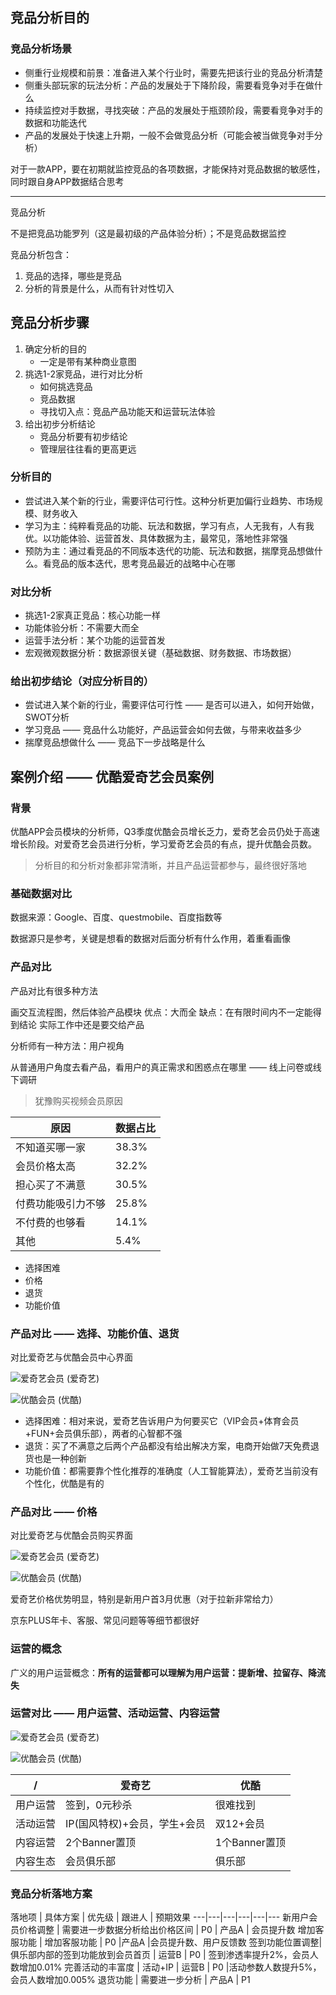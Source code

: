 ## 竞品分析目的
### 竞品分析场景
- 侧重行业规模和前景：准备进入某个行业时，需要先把该行业的竞品分析清楚
- 侧重头部玩家的玩法分析：产品的发展处于下降阶段，需要看竞争对手在做什么
- 持续监控对手数据，寻找突破：产品的发展处于瓶颈阶段，需要看竞争对手的数据和功能迭代
- 产品的发展处于快速上升期，一般不会做竞品分析（可能会被当做竞争对手分析）

对于一款APP，要在初期就监控竞品的各项数据，才能保持对竞品数据的敏感性，同时跟自身APP数据结合思考

---
竞品分析


不是把竞品功能罗列（这是最初级的产品体验分析）；不是竞品数据监控

竞品分析包含：
1. 竞品的选择，哪些是竞品
2. 分析的背景是什么，从而有针对性切入


## 竞品分析步骤
1. 确定分析的目的
    - 一定是带有某种商业意图
2. 挑选1-2家竞品，进行对比分析
    - 如何挑选竞品
    - 竞品数据
    - 寻找切入点：竞品产品功能天和运营玩法体验
3. 给出初步分析结论
    - 竞品分析要有初步结论
    - 管理层往往看的更高更远

### 分析目的
- 尝试进入某个新的行业，需要评估可行性。这种分析更加偏行业趋势、市场规模、财务收入
- 学习为主：纯粹看竞品的功能、玩法和数据，学习有点，人无我有，人有我优。以功能体验、运营首发、具体数据为主，最常见，落地性非常强
- 预防为主：通过看竞品的不同版本迭代的功能、玩法和数据，揣摩竞品想做什么。看竞品的版本迭代，思考竞品最近的战略中心在哪

### 对比分析
- 挑选1-2家真正竞品：核心功能一样
- 功能体验分析：不需要大而全
- 运营手法分析：某个功能的运营首发
- 宏观微观数据分析：数据源很关键（基础数据、财务数据、市场数据）

### 给出初步结论（对应分析目的）
- 尝试进入某个新的行业，需要评估可行性 —— 是否可以进入，如何开始做，SWOT分析
- 学习竞品 —— 竞品什么功能好，产品运营会如何去做，与带来收益多少
- 揣摩竞品想做什么 —— 竞品下一步战略是什么

## 案例介绍 —— 优酷爱奇艺会员案例
### 背景
优酷APP会员模块的分析师，Q3季度优酷会员增长乏力，爱奇艺会员仍处于高速增长阶段。对爱奇艺会员进行分析，学习爱奇艺会员的有点，提升优酷会员数。

> 分析目的和分析对象都非常清晰，并且产品运营都参与，最终很好落地

### 基础数据对比
数据来源：Google、百度、questmobile、百度指数等

数据源只是参考，关键是想看的数据对后面分析有什么作用，着重看画像

### 产品对比
产品对比有很多种方法

画交互流程图，然后体验产品模块
优点：大而全
缺点：在有限时间内不一定能得到结论
实际工作中还是要交给产品

分析师有一种方法：用户视角

从普通用户角度去看产品，看用户的真正需求和困惑点在哪里 —— 线上问卷或线下调研

> 犹豫购买视频会员原因 

原因 | 数据占比
---|---
不知道买哪一家| 38.3%
会员价格太高 | 32.2%
担心买了不满意 | 30.5%
付费功能吸引力不够 | 25.8%
不付费的也够看 | 14.1%
其他 | 5.4%

- 选择困难
- 价格
- 退货
- 功能价值

### 产品对比 —— 选择、功能价值、退货
对比爱奇艺与优酷会员中心界面

![爱奇艺会员](https://note.youdao.com/favicon.ico)
(爱奇艺)

![优酷会员](https://note.youdao.com/favicon.ico)
(优酷)

- 选择困难：相对来说，爱奇艺告诉用户为何要买它（VIP会员+体育会员+FUN+会员俱乐部），两者的心智都不强
- 退货：买了不满意之后两个产品都没有给出解决方案，电商开始做7天免费退货也是一种创新
- 功能价值：都需要靠个性化推荐的准确度（人工智能算法），爱奇艺当前没有个性化，优酷是有的

### 产品对比 —— 价格
对比爱奇艺与优酷会员购买界面

![爱奇艺会员](https://note.youdao.com/favicon.ico)
(爱奇艺)

![优酷会员](https://note.youdao.com/favicon.ico)
(优酷)

爱奇艺价格优势明显，特别是新用户首3月优惠（对于拉新非常给力）

京东PLUS年卡、客服、常见问题等等细节都很好


### 运营的概念
广义的用户运营概念：**所有的运营都可以理解为用户运营：提新增、拉留存、降流失**

### 运营对比 —— 用户运营、活动运营、内容运营

![爱奇艺会员](https://note.youdao.com/favicon.ico)
(爱奇艺)

![优酷会员](https://note.youdao.com/favicon.ico)
(优酷)


/ | 爱奇艺 | 优酷
---|---|---
用户运营 | 签到，0元秒杀 | 很难找到
活动运营 | IP(国风特权)+会员，学生+会员 | 双12+会员
内容运营 | 2个Banner置顶 | 1个Banner置顶
内容生态 | 会员俱乐部 | 俱乐部

### 竞品分析落地方案

落地项 | 具体方案 | 优先级 | 跟进人 | 预期效果
---|---|---|---|---|---
新用户会员价格调整 | 需要进一步数据分析给出价格区间 | P0 | 产品A | 会员提升数
增加客服功能 | 增加客服功能 | P0 |产品A |会员提升数、用户反馈数
签到功能位置调整|俱乐部内部的签到功能放到会员首页 | 运营B | P0 | 签到渗透率提升2%，会员人数增加0.01%
完善活动的丰富度 | 活动+IP | 运营B | P0 |活动参数人数提升5%，会员人数增加0.005%
退货功能 | 需要进一步分析 | 产品A | P1

